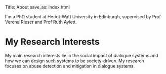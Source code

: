 Title: About
save_as: index.html

I'm a PhD student at Heriot-Watt University in Edinburgh, supervised by Prof Verena Rieser and Prof Ruth Aylett. 


# My Research Interests

My main research interests lie in the social impact of dialogue systems and how we can design such systems to be society-driven. My research focuses on abuse detection and mitigation in dialogue systems. 